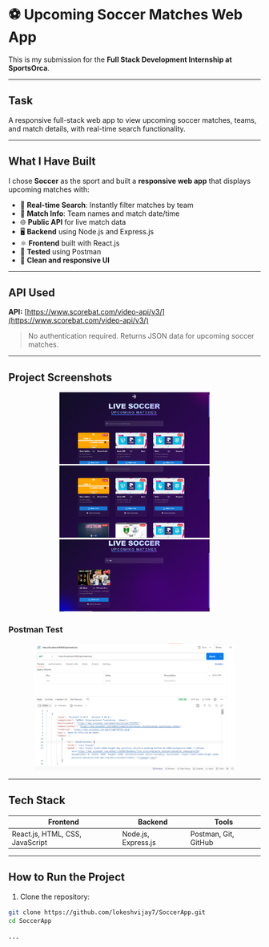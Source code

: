 # ⚽ Upcoming Soccer Matches Web App

This is my submission for the **Full Stack Development Internship at SportsOrca**.

---

## Task

A responsive full-stack web app to view upcoming soccer matches, teams, and match details, with real-time search functionality.

---

## What I Have Built

I chose **Soccer** as the sport and built a **responsive web app** that displays upcoming matches with:

- 🧠 **Real-time Search**: Instantly filter matches by team
- 🧾 **Match Info**: Team names and match date/time
- 🌐 **Public API** for live match data
- 🖥️ **Backend** using Node.js and Express.js
- ⚛️ **Frontend** built with React.js
- 🧪 **Tested** using Postman
- 📸 **Clean and responsive UI**

---

## API Used

**API:** [https://www.scorebat.com/video-api/v3/](https://www.scorebat.com/video-api/v3/)

> No authentication required. Returns JSON data for upcoming soccer matches.

---

## Project Screenshots

<p align="center"> <img src="screenshots/output-1.png" alt="UI Output 1" width="300"/> <img src="screenshots/output-2.png" alt="UI Output 2" width="300"/> <img src="screenshots/output-3.png" alt="UI Output 3" width="300"/> </p>


### Postman Test
<p align="center"> <img src="postman/test-1.png" alt="Postman Test" width="400"/> </p>

---

## Tech Stack

| Frontend           | Backend             | Tools               |
|--------------------|---------------------|---------------------|
| React.js, HTML, CSS, JavaScript | Node.js, Express.js  | Postman, Git, GitHub |

---

## How to Run the Project

1. Clone the repository:
```bash
git clone https://github.com/lokeshvijay7/SoccerApp.git
cd SoccerApp

---


